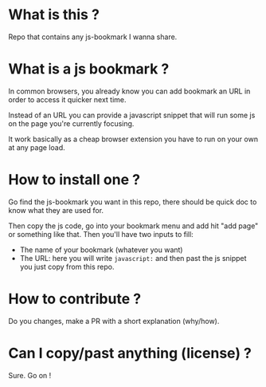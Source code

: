 # What is this ?

Repo that contains any js-bookmark I wanna share.

# What is a js bookmark ?

In common browsers, you already know you can add bookmark an URL in order to access it quicker next time.

Instead of an URL you can provide a javascript snippet that will run some js on the page you're currently focusing.

It work basically as a cheap browser extension you have to run on your own at any page load.

# How to install one ?

Go find the js-bookmark you want in this repo, there should be quick doc to know what they are used for. 

Then copy the js code, go into your bookmark menu and add hit "add page" or something like that. Then you'll have two inputs to fill:

* The name of your bookmark (whatever you want)
* The URL: here you will write `javascript:` and then past the js snippet you just copy from this repo.

# How to contribute ?

Do you changes, make a PR with a short explanation (why/how).

# Can I copy/past anything (license) ?

Sure. Go on !